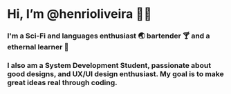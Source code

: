 # Hi, I’m @henrioliveira 👋🏽

### I'm a Sci-Fi and languages enthusiast 🌏 bartender 🍸 and a ethernal learner 📖

### I also am a System Development Student, passionate about good designs, and UX/UI design enthusiast. My goal is to make great ideas real through coding.

<!---
henrioliveira/henrioliveira is a ✨ special ✨ repository because its `README.md` (this file) appears on your GitHub profile.
You can click the Preview link to take a look at your changes.
--->
